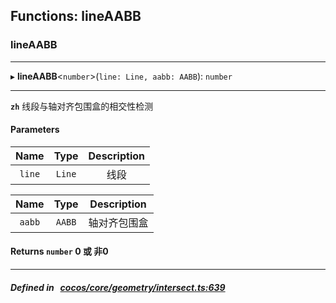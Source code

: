 ## Functions: lineAABB

### lineAABB


___
▸ **lineAABB**<`number`\>(`line: Line, aabb: AABB`): `number`
___



**`zh`** 
线段与轴对齐包围盒的相交性检测



#### Parameters

| Name | Type | Description |
| :------: | :------: | :------: |
| `line` | `Line` | 线段  |

| Name | Type | Description |
| :------: | :------: | :------: |
| `aabb` | `AABB` | 轴对齐包围盒  |


#### Returns `number` 0 或 非0

___


##### Defined in &nbsp;   [cocos/core/geometry/intersect.ts:639](https://github.com/cocos-creator/engine/blob/c7bf6b8a9/cocos/core/geometry/intersect.ts#L639)&nbsp;
